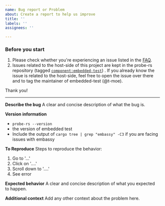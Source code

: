 ```yaml
---
name: Bug report or Problem
about: Create a report to help us improve
title: ''
labels: ''
assignees: ''

---
```


### Before you start

1. Please check whether you're experiencing an issue listed in the [FAQ](https://github.com/probe-rs/embedded-test/wiki/FAQ-and-common-errors).
2. Issues related to the host-side of this project are kept in the probe-rs repository (tagged [`component:embedded-test`](https://github.com/probe-rs/probe-rs/issues?q=is%3Aissue%20state%3Aopen%20label%3Acomponent%3Aembedded-test)) . If you already know the issue is related to the host-side, feel free to open the issue over there and to tag the maintainer of embedded-test (@t-moe).

Thank you!

------

**Describe the bug**
A clear and concise description of what the bug is.

**Version information**
* `probe-rs --version`
* the version of embedded test
* Include the output of `cargo tree | grep "embassy" -C3` if you are facing issues with embassy

**To Reproduce**
Steps to reproduce the behavior:
1. Go to '...'
2. Click on '....'
3. Scroll down to '....'
4. See error

**Expected behavior**
A clear and concise description of what you expected to happen.

**Additional context**
Add any other context about the problem here.
